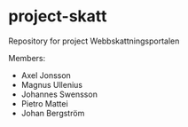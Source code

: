 project-skatt
=============

Repository for project Webbskattningsportalen

Members:
  - Axel Jonsson
  - Magnus Ullenius
  - Johannes Swensson
  - Pietro Mattei
  - Johan Bergström
